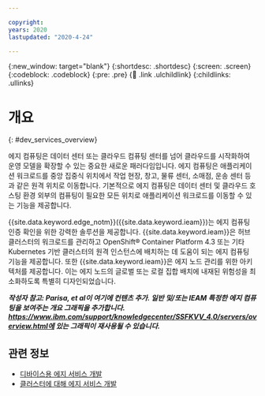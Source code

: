 ```yaml
---

copyright:
years: 2020
lastupdated: "2020-4-24"

---
```


{:new_window: target="blank"}
{:shortdesc: .shortdesc}
{:screen: .screen}
{:codeblock: .codeblock}
{:pre: .pre}
{:child: .link .ulchildlink}
{:childlinks: .ullinks}

# 개요
{: #dev_services_overview}

에지 컴퓨팅은 데이터 센터 또는 클라우드 컴퓨팅 센터를 넘어 클라우드를 시작화하여 운영 모델을 확장할 수 있는 중요한 새로운 패러다임입니다. 에지 컴퓨팅은 애플리케이션 워크로드를 중앙 집중식 위치에서 작업 현장, 창고, 물류 센터, 소매점, 운송 센터 등과 같은 원격 위치로 이동합니다. 기본적으로 에지 컴퓨팅은 데이터 센터 및 클라우드 호스팅 환경 외부의 컴퓨팅이 필요한 모든 위치로 애플리케이션 워크로드를 이동할 수 있는 기능을 제공합니다.

{{site.data.keyword.edge_notm}}({{site.data.keyword.ieam}})는 에지 컴퓨팅 인증 확인을 위한 강력한 솔루션을 제공합니다. {{site.data.keyword.ieam}}은 허브 클러스터의 워크로드를 관리하고 OpenShift® Container Platform 4.3 또는 기타 Kubernetes 기반 클러스터의 원격 인스턴스에 배치하는 데 도움이 되는 에지 컴퓨팅 기능을 제공합니다. 또한 {{site.data.keyword.ieam}}은 에지 노드 관리를 위한 아키텍처를 제공합니다. 이는 에지 노드의 글로벌 또는 로컬 집합 배치에 내재된 위험성을 최소화하도록 특별히 디자인되었습니다.

***작성자 참고: Parisa, et al이 여기에 컨텐츠 추가. 일반 및/또는 IEAM 특정한 에지 컴퓨팅을 보여주는 개요 그래픽을 추가합니다. https://www.ibm.com/support/knowledgecenter/SSFKVV_4.0/servers/overview.html에 있는 그래픽이 재사용될 수 있습니다.*** 

## 관련 정보

* [디바이스용 에지 서비스 개발](developing.md)
* [클러스터에 대해 에지 서비스 개발](developing_clusters.md)
